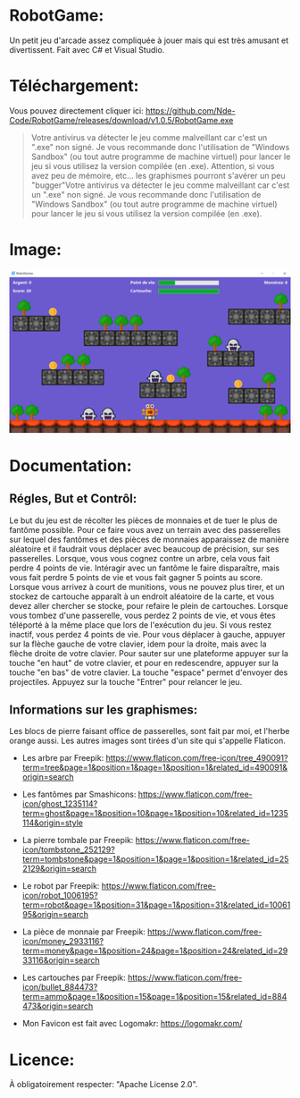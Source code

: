 # RobotGame:

Un petit jeu d'arcade assez compliquée à jouer mais qui est très amusant et divertissent. Fait avec C# et Visual Studio.

# Téléchargement:

Vous pouvez directement cliquer ici: https://github.com/Nde-Code/RobotGame/releases/download/v1.0.5/RobotGame.exe

> Votre antivirus va détecter le jeu comme malveillant car c'est un ".exe" non signé. Je vous recommande donc l'utilisation de "Windows Sandbox" (ou tout autre programme de machine virtuel) pour lancer le jeu si vous utilisez la version compilée (en .exe). Attention, si vous avez peu de mémoire, etc... les graphismes pourront s'avérer un peu "bugger"Votre antivirus va détecter le jeu comme malveillant car c'est un ".exe" non signé. Je vous recommande donc l'utilisation de "Windows Sandbox" (ou tout autre programme de machine virtuel) pour lancer le jeu si vous utilisez la version compilée (en .exe).

# Image:

![RobotGame](https://github.com/Nde-Code/RobotGame/blob/main/RobotGame.png)

# Documentation:

## Régles, But et Contrôl:

Le but du jeu est de récolter les pièces de monnaies et de tuer le plus de fantôme possible. Pour ce faire vous avez un terrain avec des passerelles sur lequel des fantômes et des pièces de monnaies apparaissez de manière aléatoire et il faudrait vous déplacer avec beaucoup de précision, sur ses passerelles. Lorsque, vous vous cognez contre un arbre, cela vous fait perdre 4 points de vie. Intéragir avec un fantôme le faire disparaître, mais vous fait perdre 5 points de vie et vous fait gagner 5 points au score. Lorsque vous arrivez à court de munitions, vous ne pouvez plus tirer, et un stockez de cartouche apparaît à un endroit aléatoire de la carte, et vous devez aller chercher se stocke, pour refaire le plein de cartouches. Lorsque vous tombez d'une passerelle, vous perdez 2 points de vie, et vous êtes téléporté à la même place que lors de l'exécution du jeu. Si vous restez inactif, vous perdez 4 points de vie. Pour vous déplacer à gauche, appuyer sur la flèche gauche de votre clavier, idem pour la droite, mais avec la flèche droite de votre clavier. Pour sauter sur une plateforme appuyer sur la touche "en haut" de votre clavier, et pour en redescendre, appuyer sur la touche "en bas" de votre clavier. La touche "espace" permet d'envoyer des projectiles. Appuyez sur la touche "Entrer" pour relancer le jeu.

## Informations sur les graphismes:

Les blocs de pierre faisant office de passerelles, sont fait par moi, et l'herbe orange aussi. Les autres images sont tirées d'un site qui s'appelle Flaticon.

- Les arbre par Freepik: https://www.flaticon.com/free-icon/tree_490091?term=tree&page=1&position=1&page=1&position=1&related_id=490091&origin=search

- Les fantômes par Smashicons: https://www.flaticon.com/free-icon/ghost_1235114?term=ghost&page=1&position=10&page=1&position=10&related_id=1235114&origin=style

- La pierre tombale par Freepik: https://www.flaticon.com/free-icon/tombstone_252129?term=tombstone&page=1&position=1&page=1&position=1&related_id=252129&origin=search

- Le robot par Freepik: https://www.flaticon.com/free-icon/robot_1006195?term=robot&page=1&position=31&page=1&position=31&related_id=1006195&origin=search

- La pièce de monnaie par Freepik: https://www.flaticon.com/free-icon/money_2933116?term=money&page=1&position=24&page=1&position=24&related_id=2933116&origin=search

- Les cartouches par Freepik: https://www.flaticon.com/free-icon/bullet_884473?term=ammo&page=1&position=15&page=1&position=15&related_id=884473&origin=search

- Mon Favicon est fait avec Logomakr: https://logomakr.com/

# Licence:

À obligatoirement respecter: "Apache License 2.0".
